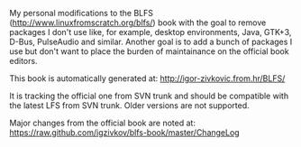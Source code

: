My personal modifications to the BLFS (http://www.linuxfromscratch.org/blfs/)
book with the goal to remove packages I don't use like, for example, desktop
environments, Java, GTK+3, D-Bus, PulseAudio and similar. Another goal is to add
a bunch of packages I use but don't want to place the burden of maintainance on
the official book editors.

This book is automatically generated at: http://igor-zivkovic.from.hr/BLFS/

It is tracking the official one from SVN trunk and should be compatible with the
latest LFS from SVN trunk. Older versions are not supported.

Major changes from the official book are noted at:
https://raw.github.com/igzivkov/blfs-book/master/ChangeLog
